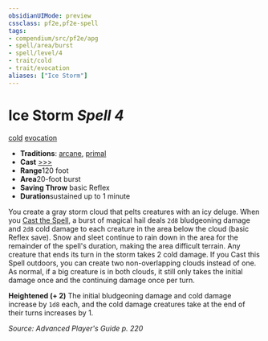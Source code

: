 ```yaml
---
obsidianUIMode: preview
cssclass: pf2e,pf2e-spell
tags:
- compendium/src/pf2e/apg
- spell/area/burst
- spell/level/4
- trait/cold
- trait/evocation
aliases: ["Ice Storm"]
---
```

# Ice Storm *Spell 4*   
[cold](/rules/traits/cold.md)  [evocation](/rules/traits/evocation.md)  

- **Traditions**: [arcane](/rules/traits/arcane.md), [primal](/rules/traits/primal.md)
- **Cast** [>>>](/rules/core-rulebook/chapter-9-playing-the-game.md#Actions "Three-Action") 
- **Range**120 foot
- **Area**20-foot burst
- **Saving Throw**  basic Reflex
- **Duration**sustained up to 1 minute

You create a gray storm cloud that pelts creatures with an icy deluge. When you [Cast the Spell](/rules/actions/cast-a-spell.md), a burst of magical hail deals `2d8` bludgeoning damage and `2d8` cold damage to each creature in the area below the cloud (basic Reflex save). Snow and sleet continue to rain down in the area for the remainder of the spell's duration, making the area difficult terrain. Any creature that ends its turn in the storm takes 2 cold damage. If you Cast this Spell outdoors, you can create two non-overlapping clouds instead of one. As normal, if a big creature is in both clouds, it still only takes the initial damage once and the continuing damage once per turn.

**Heightened (+ 2)** The initial bludgeoning damage and cold damage increase by `1d8` each, and the cold damage creatures take at the end of their turns increases by 1.

*Source: Advanced Player's Guide p. 220*